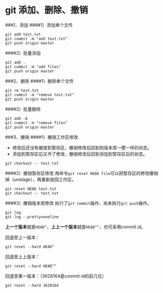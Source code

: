 git 添加、删除、撤销
==================

###1、添加
####1）添加单个文件
```git
git add test.txt
git commit -m "add test.txt"
git push origin master
```
####2）批量添加
```git
git add . 
git commit -m "add files"
git push origin master
```

###2、删除
####1）删除单个文件
```git
git rm test.txt
git commit -m "remove test.txt"
git push origin master
```
####2）批量删除
```git
git add -A
git commit -m "remove files"
git push origin master
```

###3、撤销
####1）撤销工作区修改
- 修改后还没有被放到暂存区，撤销修改后回到和版本库一模一样的状态。
- 添加到暂存区后又作了修改，撤销修改后回到添加到暂存区后的状态。

```git
git checkout -- test.txt
```
####2）撤销暂存区修改
用命令`git reset HEAD file`可以把暂存区的修改撤销掉（unstage），再重新放回工作区。
```git
git reset HEAD test.txt
git checkout -- test.txt
```
####3）撤销版本库修改
执行了`git commit`操作，尚未执行`git push`操作。
```git
git log
git log --pretty=oneline
```
**上一个版本**就是`HEAD^`，**上上一个版本**就是`HEAD^^`，也可采用commit id。

回退至上一版本：
```git
git reset --hard HEAD^
```
回退至上上版本：
```git
git reset --hard HEAD^^
```
回退至某一版本：（3628164是commit id的前几位）
```git
git reset --hard 3628164
```